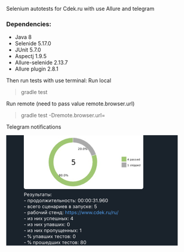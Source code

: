 Selenium autotests for Cdek.ru with use Allure and telegram

### Dependencies:

* Java 8
* Selenide 5.17.0
* JUnit 5.7.0
* Aspectj 1.9.5
* Allure-selenide 2.13.7
* Allure plugin 2.8.1

Then run tests with use terminal:
Run local
> gradle test

Run remote (need to pass value remote.browser.url)
> gradle test -Dremote.browser.url= 

Telegram notifications

![Telegram](src/test/resources/telegram.jpg)




